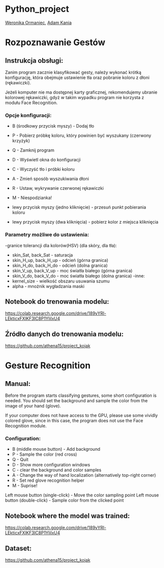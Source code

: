 # Python_project
[Weronika Ormaniec](https://github.com/werkaaa), [Adam Kania](https://github.com/remilvus)
# Rozpoznawanie Gestów
## Instrukcja obsługi:
Zanim program zacznie klasyfikować gesty, należy wykonać krótką konfigurację, która obejmuje ustawienie tła oraz pobranie koloru z dłoni (rękawiczki).

Jeżeli komputer nie ma dostępnej karty graficznej, rekomendujemy ubranie kolorowej rękawiczki, gdyż w takim wypadku program nie korzysta z modułu Face Recognition.

### Opcje konfiguracji:
* B (środkowy przycisk myszy) - Dodaj tło
* P - Pobierz próbkę koloru, który powinien być wyszukany (czerwony krzyżyk)
* Q - Zamknij program
* D - Wyświetl okna do konfiguracji
* C - Wyczyść tło i próbki koloru
* A - Zmień sposób wyszukiwania dłoni
* R - Ustaw, wykrywanie czerwonej rękawiczki
* M - Niespodzianka!

* lewy przycisk myszy (jedno kliknięcie) - przesuń punkt pobierania koloru
* lewy przycisk myszy (dwa kliknięcia) - pobierz kolor z miejsca kliknięcia

### Parametry możliwe do ustawienia:
-granice tolerancji dla kolorów(HSV) (dla skóry, dla tła):
* skin_Sat, back_Sat - saturacja 
* skin_H_up, back_H_up - odcień (górna granica)
* skin_H_do, back_H_do - odcień (dolna granica)
* skin_V_up, back_V_up - moc światła białego (górna granica)
* skin_V_do, back_V_do - moc światła białego (dolna granica)
-inne:
* kernel_size - wielkość obszaru usuwania szumu
* alpha - mnożnik wygładzania maski

## Notebook do trenowania modelu:
https://colab.research.google.com/drive/189vYRl-LEkticxFXlKF3IC8P1YliIxU4

## Źródło danych do trenowania modelu:
https://github.com/athena15/project_kojak

# Gesture Recognition
## Manual:
Before the program starts classifying gestures, some short configuration is needed. You should set the background and sample the color from the image of your hand (glove).

If your computer does not have access to the GPU, please use some vividly colored glove, since in this case, the program does not use the Face Recognition module.

### Configuration:
* B (middle  mouse button)  - Add background
* P  - Sample the color (red cross)
* Q - Quit
* D - Show more configuration windows
* C - clear the background and color samples
* A - Change the way of hand localization (alternatively top-right corner)
* R - Set red glove recognition helper
* M - Suprise!

Left mouse button (single-click) - Move the color sampling point
Left mouse button (double-click) - Sample color from the clicked point

## Notebook where the model was trained:
https://colab.research.google.com/drive/189vYRl-LEkticxFXlKF3IC8P1YliIxU4

## Dataset:
https://github.com/athena15/project_kojak
